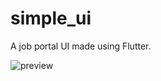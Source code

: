 # simple_ui

A job portal UI made using Flutter.

![preview](https://user-images.githubusercontent.com/86146554/155939695-144cb6de-1097-4386-a27c-092044e7e532.png)
